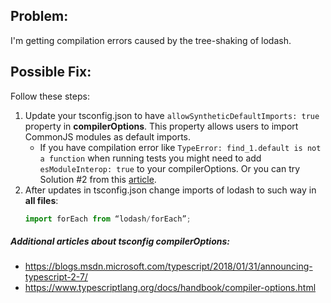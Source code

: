 ## Problem: 
I'm getting compilation errors caused by the tree-shaking of lodash.
## Possible Fix: 
Follow these steps:
  1. Update your tsconfig.json to have `allowSyntheticDefaultImports: true` property in **compilerOptions**. This property allows users to import CommonJS modules as default imports.
     * If you have compilation error like `TypeError: find_1.default is not a function` when running tests you might need to add `esModuleInterop: true` to your compilerOptions. Or you can try Solution #2 from this [article](https://medium.com/martin_hotell/tree-shake-lodash-with-webpack-jest-and-typescript-2734fa13b5cd).
  2. After updates in tsconfig.json change imports of lodash to such way in **all files**: 
     ```js
     import forEach from “lodash/forEach”;
     ```
  ##### Additional articles about tsconfig compilerOptions:
  - https://blogs.msdn.microsoft.com/typescript/2018/01/31/announcing-typescript-2-7/
  - https://www.typescriptlang.org/docs/handbook/compiler-options.html
